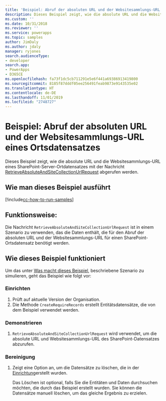 ```yaml
---
title: 'Beispiel: Abruf der absoluten URL und der Websitesammlungs-URL (Common Data Service) | Microsoft-Dokumentation'
description: Dieses Beispiel zeigt, wie die absolute URL und die Websitesammlungs-URL eines SharePoint-Ortes abgerufen werden.
ms.custom: ''
ms.date: 10/31/2018
ms.reviewer: ''
ms.service: powerapps
ms.topic: samples
author: JimDaly
ms.author: jdaly
manager: ryjones
search.audienceType:
- developer
search.app:
- PowerApps
- D365CE
ms.openlocfilehash: fa73f1dc5cb711291e5e6f441a69386913419800
ms.sourcegitcommit: 8185f87dddf05ee256491feab9873e9143535e02
ms.translationtype: HT
ms.contentlocale: de-DE
ms.lasthandoff: 11/01/2019
ms.locfileid: "2748727"
---
```

# <a name="sample-retrieve-absolute-url-and-site-collection-url-of-a-location-record"></a>Beispiel: Abruf der absoluten URL und der Websitesammlungs-URL eines Ortsdatensatzes

<!-- https://docs.microsoft.com/dynamics365/customer-engagement/developer/integration-dev/sample-retrieve-absolute-url-and-site-collection-url-of-a-location-record -->

Dieses Beispiel zeigt, wie die absolute URL und die Websitesammlungs-URL eines SharePoint-Server-Ortdatensatzes mit der Nachricht [RetrieveAbsoluteAndSiteCollectionUrlRequest](https://docs.microsoft.com/dotnet/api/microsoft.crm.sdk.messages.retrieveabsoluteandsitecollectionurlrequest?view=dynamics-general-ce-9) abgerufen werden.

## <a name="how-to-run-this-sample"></a>Wie man dieses Beispiel ausführt

[!include[cc-how-to-run-samples](../../includes/cc-how-to-run-samples.md)]

## <a name="what-this-sample-does"></a>Funktionsweise:

Die Nachricht `RetrieveAbsoluteAndSiteCollectionUrlRequest` ist in einem Szenario zu verwenden, das die Daten enthält, die für den Abruf der absoluten URL und der Websitesammlungs-URL für einen SharePoint-Ortsdatensatz benötigt werden.

## <a name="how-this-sample-works"></a>Wie dieses Beispiel funktioniert

Um das unter [Was macht dieses Beispiel](#what-this-sample-does), beschriebene Szenario zu simulieren, geht das Beispiel wie folgt vor:

### <a name="setup"></a>Einrichten

1. Prüft auf aktuelle Version der Organisation. 
1. Die Methode `CreateRequireRecords` erstellt Entitätsdatensätze, die von dem Beispiel verwendet werden.

### <a name="demonstrate"></a>Demonstrieren

1. `RetrieveAbsoluteAndSiteCollectionUrlRequest` wird verwendet, um die absolute URL und Websitesammlungs-URL des SharePoint-Datensatzes abzurufen.

### <a name="clean-up"></a>Bereinigung

1. Zeigt eine Option an, um die Datensätze zu löschen, die in der [Einrichtung](#setup)erstellt wurden.

    Das Löschen ist optional, falls Sie die Entitäten und Daten durchsuchen möchten, die durch das Beispiel erstellt wurden. Sie können die Datensätze manuell löschen, um das gleiche Ergebnis zu erzielen.
